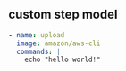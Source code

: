 ## custom step model

```yaml
- name: upload
  image: amazon/aws-cli
  commands: |
    echo "hello world!"
```
